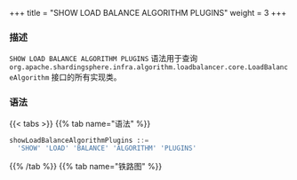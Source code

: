 +++
title = "SHOW LOAD BALANCE ALGORITHM PLUGINS"
weight = 3
+++

### 描述

`SHOW LOAD BALANCE ALGORITHM PLUGINS` 语法用于查询 `org.apache.shardingsphere.infra.algorithm.loadbalancer.core.LoadBalanceAlgorithm` 接口的所有实现类。

### 语法

{{< tabs >}}
{{% tab name="语法" %}}
```sql
showLoadBalanceAlgorithmPlugins ::=
  'SHOW' 'LOAD' 'BALANCE' 'ALGORITHM' 'PLUGINS'
```
{{% /tab %}}
{{% tab name="铁路图" %}}
<iframe frameborder="0" name="diagram" id="diagram" width="100%" height="100%"></iframe>
{{% /tab %}}
{{< /tabs >}}

### 返回值说明

| 列            | 说明     |
|--------------|--------|
| type         | 类型     |
| type_aliases | 类型别名   |
| description  | 描述     |

### 示例

- 查询 `org.apache.shardingsphere.infra.algorithm.loadbalancer.core.LoadBalanceAlgorithm` 接口的所有实现类

```sql
SHOW LOAD BALANCE ALGORITHM PLUGINS
```

```sql
SHOW LOAD BALANCE ALGORITHM PLUGINS;
+-------------+--------------+-------------+
| type        | type_aliases | description |
+-------------+--------------+-------------+
| ROUND_ROBIN |              |             |
| RANDOM      |              |             |
| WEIGHT      |              |             |
+-------------+--------------+-------------+
3 rows in set (0.03 sec)
```

### 保留字

`SHOW`、`LOAD`、`BALANCE`、`ALGORITHM`、`PLUGINS`

### 相关链接

- [保留字](/cn/user-manual/shardingsphere-proxy/distsql/syntax/reserved-word/)
